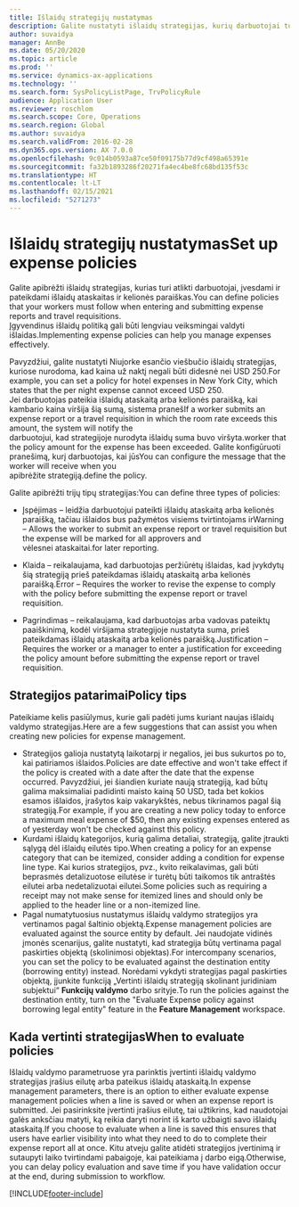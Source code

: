 ```yaml
---
title: Išlaidų strategijų nustatymas
description: Galite nustatyti išlaidų strategijas, kurių darbuotojai turi laikytis įvesdami ir pateikdami išlaidų ataskaitas bei kelionių paraiškas „Microsoft Dynamics 365 Finance“.
author: suvaidya
manager: AnnBe
ms.date: 05/20/2020
ms.topic: article
ms.prod: ''
ms.service: dynamics-ax-applications
ms.technology: ''
ms.search.form: SysPolicyListPage, TrvPolicyRule
audience: Application User
ms.reviewer: roschlom
ms.search.scope: Core, Operations
ms.search.region: Global
ms.author: suvaidya
ms.search.validFrom: 2016-02-28
ms.dyn365.ops.version: AX 7.0.0
ms.openlocfilehash: 9c014b0593a87ce50f09175b77d9cf498a65391e
ms.sourcegitcommit: fa32b1893286f20271fa4ec4be8fc68bd135f53c
ms.translationtype: HT
ms.contentlocale: lt-LT
ms.lasthandoff: 02/15/2021
ms.locfileid: "5271273"
---
```

# <a name="set-up-expense-policies"></a><span data-ttu-id="92321-103">Išlaidų strategijų nustatymas</span><span class="sxs-lookup"><span data-stu-id="92321-103">Set up expense policies</span></span>

<span data-ttu-id="92321-104">Galite apibrėžti išlaidų strategijas, kurias turi atlikti darbuotojai, įvesdami ir pateikdami išlaidų ataskaitas ir kelionės paraiškas.</span><span class="sxs-lookup"><span data-stu-id="92321-104">You can define policies that your workers must follow when entering and submitting expense reports and travel requisitions.</span></span>         
<span data-ttu-id="92321-105">Įgyvendinus išlaidų politiką gali būti lengviau veiksmingai valdyti išlaidas.</span><span class="sxs-lookup"><span data-stu-id="92321-105">Implementing expense policies can help you manage expenses effectively.</span></span>         

<span data-ttu-id="92321-106">Pavyzdžiui, galite nustatyti Niujorke esančio viešbučio išlaidų strategijas, kuriose nurodoma, kad kaina už naktį negali būti didesnė nei USD 250.</span><span class="sxs-lookup"><span data-stu-id="92321-106">For example, you can set a policy for hotel expenses in New York City, which states that the per night expense cannot exceed USD 250.</span></span>       
<span data-ttu-id="92321-107">Jei darbuotojas pateikia išlaidų ataskaitą arba kelionės paraišką, kai kambario kaina viršija šią sumą, sistema praneš</span><span class="sxs-lookup"><span data-stu-id="92321-107">If a worker submits an expense report or a travel requisition in which the room rate exceeds this amount, the system will notify the</span></span>        
<span data-ttu-id="92321-108">darbuotojui, kad strategijoje nurodyta išlaidų suma buvo viršyta.</span><span class="sxs-lookup"><span data-stu-id="92321-108">worker that the policy amount for the expense has been exceeded.</span></span> <span data-ttu-id="92321-109">Galite konfigūruoti pranešimą, kurį darbuotojas, kai jūs</span><span class="sxs-lookup"><span data-stu-id="92321-109">You can configure the message that the worker will receive when you</span></span>        
<span data-ttu-id="92321-110">apibrėžite strategiją.</span><span class="sxs-lookup"><span data-stu-id="92321-110">define the policy.</span></span>      
        
<span data-ttu-id="92321-111">Galite apibrėžti trijų tipų strategijas:</span><span class="sxs-lookup"><span data-stu-id="92321-111">You can define three types of policies:</span></span>         
        
- <span data-ttu-id="92321-112">Įspėjimas – leidžia darbuotojui pateikti išlaidų ataskaitą arba kelionės paraišką, tačiau išlaidos bus pažymėtos visiems tvirtintojams ir</span><span class="sxs-lookup"><span data-stu-id="92321-112">Warning – Allows the worker to submit an expense report or travel requisition but the expense will be marked for all approvers and</span></span>        
  <span data-ttu-id="92321-113">vėlesnei ataskaitai.</span><span class="sxs-lookup"><span data-stu-id="92321-113">for later reporting.</span></span>        

- <span data-ttu-id="92321-114">Klaida – reikalaujama, kad darbuotojas peržiūrėtų išlaidas, kad įvykdytų šią strategiją prieš pateikdamas išlaidų ataskaitą arba kelionės paraišką.</span><span class="sxs-lookup"><span data-stu-id="92321-114">Error – Requires the worker to revise the expense to comply with the policy before submitting the expense report or travel requisition.</span></span>       
 
 - <span data-ttu-id="92321-115">Pagrindimas – reikalaujama, kad darbuotojas arba vadovas pateiktų paaiškinimą, kodėl viršijama strategijoje nustatyta suma, prieš pateikdamas išlaidų ataskaitą arba kelionės paraišką.</span><span class="sxs-lookup"><span data-stu-id="92321-115">Justification – Requires the worker or a manager to enter a justification for exceeding the policy amount before submitting the expense report or travel requisition.</span></span>        

## <a name="policy-tips"></a><span data-ttu-id="92321-116">Strategijos patarimai</span><span class="sxs-lookup"><span data-stu-id="92321-116">Policy tips</span></span>
<span data-ttu-id="92321-117">Pateikiame kelis pasiūlymus, kurie gali padėti jums kuriant naujas išlaidų valdymo strategijas.</span><span class="sxs-lookup"><span data-stu-id="92321-117">Here are a few suggestions that can assist you when creating new policies for expense management.</span></span> 
* <span data-ttu-id="92321-118">Strategijos galioja nustatytą laikotarpį ir negalios, jei bus sukurtos po to, kai patiriamos išlaidos.</span><span class="sxs-lookup"><span data-stu-id="92321-118">Policies are date effective and won't take effect if the policy is created with a date after the date that the expense occurred.</span></span> <span data-ttu-id="92321-119">Pavyzdžiui, jei šiandien kuriate naują strategiją, kad būtų galima maksimaliai padidinti maisto kainą 50 USD, tada bet kokios esamos išlaidos, įrašytos kaip vakarykštės, nebus tikrinamos pagal šią strategiją.</span><span class="sxs-lookup"><span data-stu-id="92321-119">For example, if you are creating a new policy today to enforce a maximum meal expense of $50, then any existing expenses entered as of yesterday won't be checked against this policy.</span></span>
* <span data-ttu-id="92321-120">Kurdami išlaidų kategorijos, kurią galima detaliai, strategiją, galite įtraukti sąlygą dėl išlaidų eilutės tipo.</span><span class="sxs-lookup"><span data-stu-id="92321-120">When creating a policy for an expense category that can be itemized, consider adding a condition for expense line type.</span></span> <span data-ttu-id="92321-121">Kai kurios strategijos, pvz., kvito reikalavimas, gali būti beprasmės detalizuotose eilutėse ir turėtų būti taikomos tik antraštės eilutei arba nedetalizuotai eilutei.</span><span class="sxs-lookup"><span data-stu-id="92321-121">Some policies such as requiring a receipt may not make sense for itemized lines and should only be applied to the header line or a non-itemized line.</span></span> 
* <span data-ttu-id="92321-122">Pagal numatytuosius nustatymus išlaidų valdymo strategijos yra vertinamos pagal šaltinio objektą.</span><span class="sxs-lookup"><span data-stu-id="92321-122">Expense management policies are evaluated against the source entity by default.</span></span> <span data-ttu-id="92321-123">Jei naudojate vidinės įmonės scenarijus, galite nustatyti, kad strategija būtų vertinama pagal paskirties objektą (skolinimosi objektas).</span><span class="sxs-lookup"><span data-stu-id="92321-123">For intercompany scenarios, you can set the policy to be evaluated against the destination entity (borrowing entity) instead.</span></span> <span data-ttu-id="92321-124">Norėdami vykdyti strategijas pagal paskirties objektą, įjunkite funkciją „Vertinti išlaidų strategiją skolinant juridiniam subjektui“ **Funkcijų valdymo** darbo srityje.</span><span class="sxs-lookup"><span data-stu-id="92321-124">To run the policies against the destination entity, turn on the "Evaluate Expense policy against borrowing legal entity" feature in the **Feature Management** workspace.</span></span>

## <a name="when-to-evaluate-policies"></a><span data-ttu-id="92321-125">Kada vertinti strategijas</span><span class="sxs-lookup"><span data-stu-id="92321-125">When to evaluate policies</span></span>

<span data-ttu-id="92321-126">Išlaidų valdymo parametruose yra parinktis įvertinti išlaidų valdymo strategijas įrašius eilutę arba pateikus išlaidų ataskaitą.</span><span class="sxs-lookup"><span data-stu-id="92321-126">In expense management parameters, there is an option to either evaluate expense management policies when a line is saved or when an expense report is submitted.</span></span> <span data-ttu-id="92321-127">Jei pasirinksite įvertinti įrašius eilutę, tai užtikrins, kad naudotojai galės anksčiau matyti, ką reikia daryti norint iš karto užbaigti savo išlaidų ataskaitą.</span><span class="sxs-lookup"><span data-stu-id="92321-127">If you choose to evaluate when a line is saved this ensures that users have earlier visibility into what they need to do to complete their expense report all at once.</span></span> <span data-ttu-id="92321-128">Kitu atveju galite atidėti strategijos įvertinimą ir sutaupyti laiko tvirtindami pabaigoje, kai pateikiama į darbo eigą.</span><span class="sxs-lookup"><span data-stu-id="92321-128">Otherwise, you can delay policy evaluation and save time if you have validation occur at the end, during submission to workflow.</span></span>


[!INCLUDE[footer-include](../includes/footer-banner.md)]